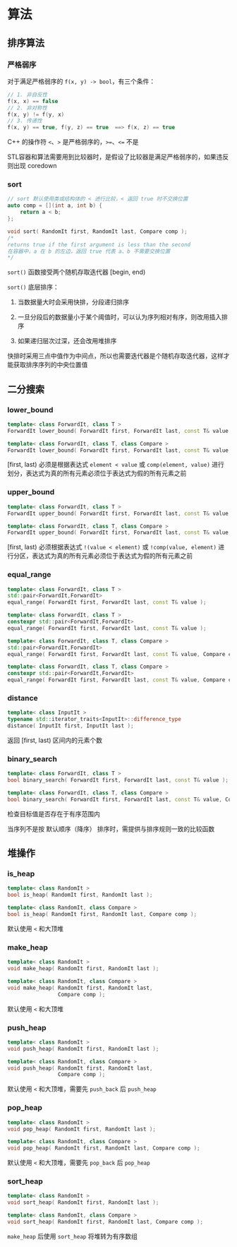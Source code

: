# 算法

## 排序算法

### 严格弱序

对于满足严格弱序的 `f(x, y) -> bool`，有三个条件：

```cpp
// 1. 非自反性
f(x, x) == false
// 2. 非对称性
f(x, y) != f(y, x)
// 3. 传递性
f(x, y) == true, f(y, z) == true  ==> f(x, z) == true
```

C++ 的操作符 `<`、`>` 是严格弱序的，`>=`、`<=` 不是

STL容器和算法需要用到比较器时，是假设了比较器是满足严格弱序的，如果违反则出现 coredown

### sort

```cpp
// sort 默认使用类或结构体的 < 进行比较，< 返回 true 时不交换位置
auto comp = [](int a, int b) {
    return a < b;
};

void sort( RandomIt first, RandomIt last, Compare comp );
/*
returns true if the first argument is less than the second
在容器中，a 在 b 的左边，返回 true 代表 a、b 不需要交换位置
*/
```

`sort()` 函数接受两个随机存取迭代器 [begin, end)

`sort()` 底层排序：

1. 当数据量大时会采用快排，分段递归排序

2. 一旦分段后的数据量小于某个阈值时，可以认为序列相对有序，则改用插入排序

3. 如果递归层次过深，还会改用堆排序

快排时采用三点中值作为中间点，所以也需要迭代器是个随机存取迭代器，这样才能获取排序序列的中央位置值

## 二分搜索

### lower_bound

```cpp
template< class ForwardIt, class T >
ForwardIt lower_bound( ForwardIt first, ForwardIt last, const T& value );

template< class ForwardIt, class T, class Compare >
ForwardIt lower_bound( ForwardIt first, ForwardIt last, const T& value, Compare comp );
```

[first, last) 必须是根据表达式 `element < value` 或 `comp(element, value)` 进行划分，表达式为真的所有元素必须位于表达式为假的所有元素之前

### upper_bound

```cpp
template< class ForwardIt, class T >
ForwardIt upper_bound( ForwardIt first, ForwardIt last, const T& value );

template< class ForwardIt, class T, class Compare >
ForwardIt upper_bound( ForwardIt first, ForwardIt last, const T& value, Compare comp );
```

[first, last) 必须根据表达式 `!(value < element)` 或 `!comp(value, element)` 进行分区，表达式为真的所有元素必须位于表达式为假的所有元素之前

### equal_range

```cpp
template< class ForwardIt, class T >
std::pair<ForwardIt,ForwardIt>
equal_range( ForwardIt first, ForwardIt last, const T& value );

template< class ForwardIt, class T >
constexpr std::pair<ForwardIt,ForwardIt>
equal_range( ForwardIt first, ForwardIt last, const T& value );

template< class ForwardIt, class T, class Compare >
std::pair<ForwardIt,ForwardIt>
equal_range( ForwardIt first, ForwardIt last, const T& value, Compare comp );

template< class ForwardIt, class T, class Compare >
constexpr std::pair<ForwardIt,ForwardIt>
equal_range( ForwardIt first, ForwardIt last, const T& value, Compare comp );
```

### distance

```cpp
template< class InputIt >
typename std::iterator_traits<InputIt>::difference_type
distance( InputIt first, InputIt last );
```

返回 [first, last) 区间内的元素个数

### binary_search

```cpp
template< class ForwardIt, class T >
bool binary_search( ForwardIt first, ForwardIt last, const T& value );

template< class ForwardIt, class T, class Compare >
bool binary_search( ForwardIt first, ForwardIt last, const T& value, Compare comp );
```

检查目标值是否存在于有序范围内

当序列不是按 默认顺序（降序） 排序时，需提供与排序规则一致的比较函数

## 堆操作

### is_heap

```cpp
template< class RandomIt >
bool is_heap( RandomIt first, RandomIt last );

template< class RandomIt, class Compare >
bool is_heap( RandomIt first, RandomIt last, Compare comp );
```

默认使用 `<` 和大顶堆

### make_heap

```cpp
template< class RandomIt >
void make_heap( RandomIt first, RandomIt last );

template< class RandomIt, class Compare >
void make_heap( RandomIt first, RandomIt last,
                Compare comp );
```

默认使用 `<` 和大顶堆

### push_heap

```cpp
template< class RandomIt >
void push_heap( RandomIt first, RandomIt last );

template< class RandomIt, class Compare >
void push_heap( RandomIt first, RandomIt last,
                Compare comp );
```

默认使用 `<` 和大顶堆，需要先 `push_back` 后 `push_heap`

### pop_heap

```cpp
template< class RandomIt >
void pop_heap( RandomIt first, RandomIt last );

template< class RandomIt, class Compare >
void pop_heap( RandomIt first, RandomIt last, Compare comp );
```

默认使用 `<` 和大顶堆，需要先 `pop_back` 后 `pop_heap`

### sort_heap

```cpp
template< class RandomIt >
void sort_heap( RandomIt first, RandomIt last );

template< class RandomIt, class Compare >
void sort_heap( RandomIt first, RandomIt last, Compare comp );
```

`make_heap` 后使用 `sort_heap` 将堆转为有序数组